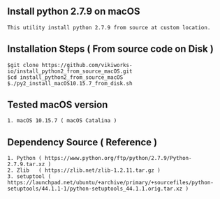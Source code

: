 ## Install python 2.7.9 on macOS 

    This utility install python 2.7.9 from source at custom location. 

## Installation Steps ( From source code on Disk )

    $git clone https://github.com/vikiworks-io/install_python2_from_source_macOS.git
    $cd install_python2_from_source_macOS
    $./py2_install_macOS10.15.7_from_disk.sh

## Tested macOS version

    1. macOS 10.15.7 ( macOS Catalina )


## Dependency Source ( Reference )

    1. Python ( https://www.python.org/ftp/python/2.7.9/Python-2.7.9.tar.xz )
    2. Zlib   ( https://zlib.net/zlib-1.2.11.tar.gz )
    3. setuptool ( https://launchpad.net/ubuntu/+archive/primary/+sourcefiles/python-setuptools/44.1.1-1/python-setuptools_44.1.1.orig.tar.xz )
